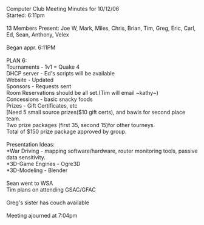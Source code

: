 Computer Club Meeting Minutes for 10/12/06<br />
Started: 6:11pm<br />
<br />
13 Members Present: Joe W, Mark, Miles, Chris, Brian, Tim, Greg, Eric, Carl, Ed, Sean, Anthony, Velex<br />
<br />
Began appr. 6:11PM<br />
<br />
PLAN 6:<br />
Tournaments - 1v1 = Quake 4<br />
DHCP server - Ed's scripts will be available<br />
Website - Updated<br />
Sponsors - Requests sent<br />
Room Reservations should be all set.(Tim will email ~kathy~)<br />
Concessions - basic snacky foods<br />
Prizes - Gift Certificates, etc<br />
[Need 5 small source prizes($10 gift certs), and bawls for second place team.<br />
Two prize packages (first 35, second 15)for other tourneys.<br />
Total of $150 prize package approved by group.<br />
<br />
Presentation Ideas:<br />
*War Driving - mapping software/hardware, router monitoring tools, passive data sensitivity.<br />
*3D-Game Engines - Ogre3D<br />
*3D-Modeling - Blender<br />
<br />
Sean went to WSA<br />
Tim plans on attending GSAC/GFAC<br />
<br />
Greg's sister has couch available<br />
<br />
Meeting ajourned at 7:04pm<br />
